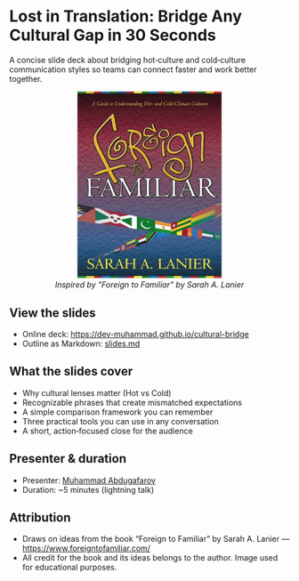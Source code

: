 # Lost in Translation: Bridge Any Cultural Gap in 30 Seconds

A concise slide deck about bridging hot‑culture and cold‑culture communication styles so teams can connect faster and work better together.

<p align="center">
  <img src="slides/images/foreign-to-familar-book-image.png" alt="Foreign to Familiar book cover" width="260" />
  <br />
  <em>Inspired by "Foreign to Familiar" by Sarah A. Lanier</em>
</p>

## View the slides

- Online deck: https://dev-muhammad.github.io/cultural-bridge
- Outline as Markdown: [slides.md](slides.md)

## What the slides cover

- Why cultural lenses matter (Hot vs Cold)
- Recognizable phrases that create mismatched expectations
- A simple comparison framework you can remember
- Three practical tools you can use in any conversation
- A short, action‑focused close for the audience

## Presenter & duration

- Presenter: [Muhammad Abdugafarov](https://www.linkedin.com/in/muhammad-abdugafarov/)
- Duration: ~5 minutes (lightning talk)

## Attribution

- Draws on ideas from the book “Foreign to Familiar” by Sarah A. Lanier — https://www.foreigntofamiliar.com/
- All credit for the book and its ideas belongs to the author. Image used for educational purposes.